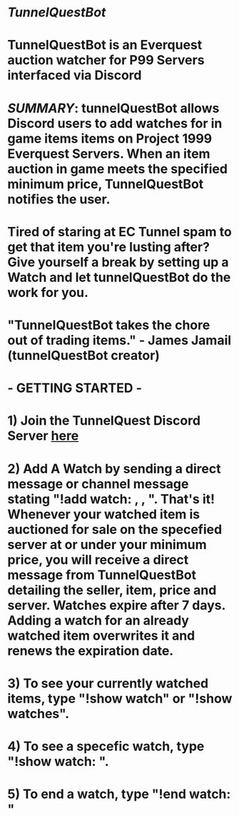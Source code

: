 # <h1>***TunnelQuestBot***</h1>
# TunnelQuestBot is an Everquest auction watcher for P99 Servers interfaced via Discord

# ***SUMMARY***: tunnelQuestBot allows Discord users to add watches for in game items items on Project 1999 Everquest Servers.  When an item auction in game meets the specified minimum price, TunnelQuestBot notifies the user.
 
# Tired of staring at EC Tunnel spam to get that item you're lusting after?  Give yourself a break by setting up a Watch and let tunnelQuestBot do the work for you.

# "TunnelQuestBot takes the chore out of trading items." - James Jamail (tunnelQuestBot creator)
# 
# - GETTING STARTED -
# 1\) Join the TunnelQuest Discord Server <a href='https://discord.gg/HD8dpW'>here</a>
# 2\) Add A Watch by sending a direct message or channel message stating "!add watch: <item name>, <minimum price>, <server color>".  That's it! Whenever your watched item is auctioned for sale on the specefied server at or under your minimum price, you will receive a direct message from TunnelQuestBot detailing the seller, item, price and server.  Watches expire after 7 days.  Adding a watch for an already watched item overwrites it and renews the expiration date.
# 3\) To see your currently watched items, type "!show watch" or "!show watches".
# 4\) To see a specefic watch, type "!show watch: <item name>".
# 5\) To end a watch, type "!end watch: <item name>"
# 
 
